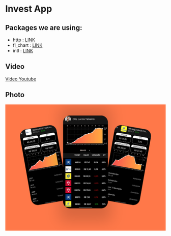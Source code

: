 # Invest App
## Packages we are using:

- http : [LINK](https://pub.dev/packages/http)
- fl_chart : [LINK](https://pub.dev/packages/fl_chart)
- intl : [LINK](https://pub.dev/packages/intl)

## Video
[Video Youtube](https://youtu.be/1-8GRXGui3I?si=VAYmnjkmtPymVsM-)

 
## Photo

![App UI](/invest.png)

 

